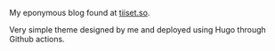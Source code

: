 My eponymous blog found at [tiiset.so](https://tiiset.so/).

Very simple theme designed by me and deployed using Hugo through Github actions.